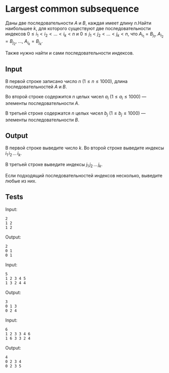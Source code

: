 # Largest common subsequence
Даны две последовательности $A$ и $B$, каждая имеет длину $n$.Найти наибольшее $k$, для которого существуют две последовательности индексов $0 \le i_1 < i_2 < \ldots < i_k < n$ и $0 \le j_1 < j_2 < \ldots < j_k < n$, что $A_{i_1} = B_{j_1}$, $A_{i_2} = B_{j_2}$, …, $A_{i_k} = B_{j_k}$.

Также нужно найти и сами последовательности индексов.

## Input
В первой строке записано число $n$ ($1 \le n \le 1000$), длина последовательностей $A$ и $B$.

Во второй строке содержится $n$ целых чисел $a_i$ ($1 \le a_i \le 1000$) — элементы последовательности $A$.

В третьей строке содержатся $n$ целых чисел $b_j$ ($1 \le b_j \le 1000$) — элементы последовательности $B$.

## Output
В первой строке выведите число $k$. Во второй строке выведите индексы $i_{1}\, i_{2}\, \ldots\, i_k$.

В третьей строке выведите индексы $j_{1}\, j_{2}\, \ldots\, j_k$.

Если подходящий последовательностей индексов несколько, выведите любые из них.

## Tests
Input:
```
2
1 2
1 2
```
Output:
```
2
0 1
0 1
```
Input:
```
5
1 2 3 4 5
1 3 2 4 4
```
Output:
```
3
0 1 3
0 2 4
```
Input:
```
6
1 2 3 3 4 6
1 6 3 3 2 4
```
Output:
```
4
0 2 3 4
0 2 3 5
```
